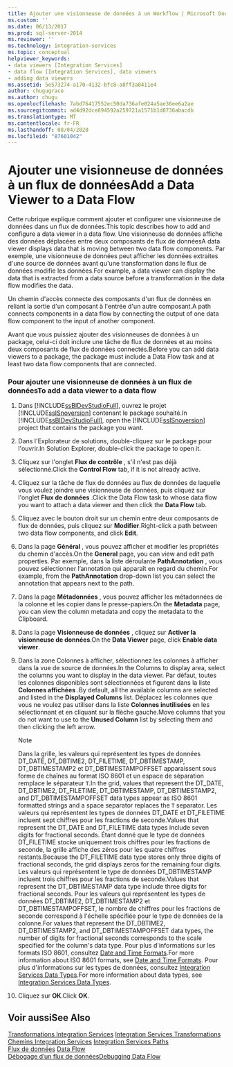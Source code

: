 ```yaml
---
title: Ajouter une visionneuse de données à un Workflow | Microsoft Docs
ms.custom: ''
ms.date: 06/13/2017
ms.prod: sql-server-2014
ms.reviewer: ''
ms.technology: integration-services
ms.topic: conceptual
helpviewer_keywords:
- data viewers [Integration Services]
- data flow [Integration Services], data viewers
- adding data viewers
ms.assetid: 5e573274-a170-4132-bfc8-a8ff3a8411e4
author: chugugrace
ms.author: chugu
ms.openlocfilehash: 7abd76417552ec50da736afe024a5ae36ee6a2ae
ms.sourcegitcommit: ad4d92dce894592a259721a1571b1d8736abacdb
ms.translationtype: MT
ms.contentlocale: fr-FR
ms.lasthandoff: 08/04/2020
ms.locfileid: "87601042"
---
```

# <a name="add-a-data-viewer-to-a-data-flow"></a><span data-ttu-id="45c4e-102">Ajouter une visionneuse de données à un flux de données</span><span class="sxs-lookup"><span data-stu-id="45c4e-102">Add a Data Viewer to a Data Flow</span></span>
  <span data-ttu-id="45c4e-103">Cette rubrique explique comment ajouter et configurer une visionneuse de données dans un flux de données.</span><span class="sxs-lookup"><span data-stu-id="45c4e-103">This topic describes how to add and configure a data viewer in a data flow.</span></span> <span data-ttu-id="45c4e-104">Une visionneuse de données affiche des données déplacées entre deux composants de flux de données</span><span class="sxs-lookup"><span data-stu-id="45c4e-104">A data viewer displays data that is moving between two data flow components.</span></span> <span data-ttu-id="45c4e-105">Par exemple, une visionneuse de données peut afficher les données extraites d'une source de données avant qu'une transformation dans le flux de données modifie les données.</span><span class="sxs-lookup"><span data-stu-id="45c4e-105">For example, a data viewer can display the data that is extracted from a data source before a transformation in the data flow modifies the data.</span></span>  
  
 <span data-ttu-id="45c4e-106">Un chemin d'accès connecte des composants d'un flux de données en reliant la sortie d'un composant à l'entrée d'un autre composant.</span><span class="sxs-lookup"><span data-stu-id="45c4e-106">A path connects components in a data flow by connecting the output of one data flow component to the input of another component.</span></span>  
  
 <span data-ttu-id="45c4e-107">Avant que vous puissiez ajouter des visionneuses de données à un package, celui-ci doit inclure une tâche de flux de données et au moins deux composants de flux de données connectés.</span><span class="sxs-lookup"><span data-stu-id="45c4e-107">Before you can add data viewers to a package, the package must include a Data Flow task and at least two data flow components that are connected.</span></span>  
  
### <a name="to-add-a-data-viewer-to-a-data-flow"></a><span data-ttu-id="45c4e-108">Pour ajouter une visionneuse de données à un flux de données</span><span class="sxs-lookup"><span data-stu-id="45c4e-108">To add a data viewer to a data flow</span></span>  
  
1.  <span data-ttu-id="45c4e-109">Dans [!INCLUDE[ssBIDevStudioFull](../includes/ssbidevstudiofull-md.md)], ouvrez le projet [!INCLUDE[ssISnoversion](../includes/ssisnoversion-md.md)] contenant le package souhaité.</span><span class="sxs-lookup"><span data-stu-id="45c4e-109">In [!INCLUDE[ssBIDevStudioFull](../includes/ssbidevstudiofull-md.md)], open the [!INCLUDE[ssISnoversion](../includes/ssisnoversion-md.md)] project that contains the package you want.</span></span>  
  
2.  <span data-ttu-id="45c4e-110">Dans l'Explorateur de solutions, double-cliquez sur le package pour l'ouvrir.</span><span class="sxs-lookup"><span data-stu-id="45c4e-110">In Solution Explorer, double-click the package to open it.</span></span>  
  
3.  <span data-ttu-id="45c4e-111">Cliquez sur l'onglet **Flux de contrôle** , s'il n'est pas déjà sélectionné.</span><span class="sxs-lookup"><span data-stu-id="45c4e-111">Click the **Control Flow** tab, if it is not already active.</span></span>  
  
4.  <span data-ttu-id="45c4e-112">Cliquez sur la tâche de flux de données au flux de données de laquelle vous voulez joindre une visionneuse de données, puis cliquez sur l'onglet **Flux de données** .</span><span class="sxs-lookup"><span data-stu-id="45c4e-112">Click the Data Flow task to whose data flow you want to attach a data viewer and then click the **Data Flow** tab.</span></span>  
  
5.  <span data-ttu-id="45c4e-113">Cliquez avec le bouton droit sur un chemin entre deux composants de flux de données, puis cliquez sur **Modifier**.</span><span class="sxs-lookup"><span data-stu-id="45c4e-113">Right-click a path between two data flow components, and click **Edit**.</span></span>  
  
6.  <span data-ttu-id="45c4e-114">Dans la page **Général** , vous pouvez afficher et modifier les propriétés du chemin d'accès.</span><span class="sxs-lookup"><span data-stu-id="45c4e-114">On the **General** page, you can view and edit path properties.</span></span> <span data-ttu-id="45c4e-115">Par exemple, dans la liste déroulante **PathAnnotation** , vous pouvez sélectionner l’annotation qui apparaît en regard du chemin.</span><span class="sxs-lookup"><span data-stu-id="45c4e-115">For example, from the **PathAnnotation** drop-down list you can select the annotation that appears next to the path.</span></span>  
  
7.  <span data-ttu-id="45c4e-116">Dans la page **Métadonnées** , vous pouvez afficher les métadonnées de la colonne et les copier dans le presse-papiers.</span><span class="sxs-lookup"><span data-stu-id="45c4e-116">On the **Metadata** page, you can view the column metadata and copy the metadata to the Clipboard.</span></span>  
  
8.  <span data-ttu-id="45c4e-117">Dans la page **Visionneuse de données** , cliquez sur **Activer la visionneuse de données**.</span><span class="sxs-lookup"><span data-stu-id="45c4e-117">On the **Data Viewer** page, click **Enable data viewer**.</span></span>  
  
9. <span data-ttu-id="45c4e-118">Dans la zone Colonnes à afficher, sélectionnez les colonnes à afficher dans la vue de source de données.</span><span class="sxs-lookup"><span data-stu-id="45c4e-118">In the Columns to display area, select the columns you want to display in the data viewer.</span></span> <span data-ttu-id="45c4e-119">Par défaut, toutes les colonnes disponibles sont sélectionnées et figurent dans la liste **Colonnes affichées** .</span><span class="sxs-lookup"><span data-stu-id="45c4e-119">By default, all the available columns are selected and listed in the **Displayed Columns** list.</span></span> <span data-ttu-id="45c4e-120">Déplacez les colonnes que vous ne voulez pas utiliser dans la liste **Colonnes inutilisées** en les sélectionnant et en cliquant sur la flèche gauche.</span><span class="sxs-lookup"><span data-stu-id="45c4e-120">Move columns that you do not want to use to the **Unused Column** list by selecting them and then clicking the left arrow.</span></span>  
  
    > [!NOTE]  
    >  <span data-ttu-id="45c4e-121">Dans la grille, les valeurs qui représentent les types de données DT_DATE, DT_DBTIME2, DT_FILETIME, DT_DBTIMESTAMP, DT_DBTIMESTAMP2 et DT_DBTIMESTAMPOFFSET apparaissent sous forme de chaînes au format ISO 8601 et un espace de séparation remplace le séparateur `T`.</span><span class="sxs-lookup"><span data-stu-id="45c4e-121">In the grid, values that represent the DT_DATE, DT_DBTIME2, DT_FILETIME, DT_DBTIMESTAMP, DT_DBTIMESTAMP2, and DT_DBTIMESTAMPOFFSET data types appear as ISO 8601 formatted strings and a space separator replaces the `T` separator.</span></span> <span data-ttu-id="45c4e-122">Les valeurs qui représentent les types de données DT_DATE et DT_FILETIME incluent sept chiffres pour les fractions de seconde.</span><span class="sxs-lookup"><span data-stu-id="45c4e-122">Values that represent the DT_DATE and DT_FILETIME data types include seven digits for fractional seconds.</span></span> <span data-ttu-id="45c4e-123">Étant donné que le type de données DT_FILETIME stocke uniquement trois chiffres pour les fractions de seconde, la grille affiche des zéros pour les quatre chiffres restants.</span><span class="sxs-lookup"><span data-stu-id="45c4e-123">Because the DT_FILETIME data type stores only three digits of fractional seconds, the grid displays zeros for the remaining four digits.</span></span> <span data-ttu-id="45c4e-124">Les valeurs qui représentent le type de données DT_DBTIMESTAMP incluent trois chiffres pour les fractions de seconde.</span><span class="sxs-lookup"><span data-stu-id="45c4e-124">Values that represent the DT_DBTIMESTAMP data type include three digits for fractional seconds.</span></span> <span data-ttu-id="45c4e-125">Pour les valeurs qui représentent les types de données DT_DBTIME2, DT_DBTIMESTAMP2 et DT_DBTIMESTAMPOFFSET, le nombre de chiffres pour les fractions de seconde correspond à l'échelle spécifiée pour le type de données de la colonne.</span><span class="sxs-lookup"><span data-stu-id="45c4e-125">For values that represent the DT_DBTIME2, DT_DBTIMESTAMP2, and DT_DBTIMESTAMPOFFSET data types, the number of digits for fractional seconds corresponds to the scale specified for the column's data type.</span></span> <span data-ttu-id="45c4e-126">Pour plus d'informations sur les formats ISO 8601, consultez [Date and Time Formats](../../2014/integration-services/date-and-time-formats.md).</span><span class="sxs-lookup"><span data-stu-id="45c4e-126">For more information about ISO 8601 formats, see [Date and Time Formats](../../2014/integration-services/date-and-time-formats.md).</span></span> <span data-ttu-id="45c4e-127">Pour plus d'informations sur les types de données, consultez [Integration Services Data Types](data-flow/integration-services-data-types.md).</span><span class="sxs-lookup"><span data-stu-id="45c4e-127">For more information about data types, see [Integration Services Data Types](data-flow/integration-services-data-types.md).</span></span>  
  
10. <span data-ttu-id="45c4e-128">Cliquez sur **OK**.</span><span class="sxs-lookup"><span data-stu-id="45c4e-128">Click **OK**.</span></span>  
  
## <a name="see-also"></a><span data-ttu-id="45c4e-129">Voir aussi</span><span class="sxs-lookup"><span data-stu-id="45c4e-129">See Also</span></span>  
 <span data-ttu-id="45c4e-130">[Transformations Integration Services](data-flow/transformations/integration-services-transformations.md) </span><span class="sxs-lookup"><span data-stu-id="45c4e-130">[Integration Services Transformations](data-flow/transformations/integration-services-transformations.md) </span></span>  
 <span data-ttu-id="45c4e-131">[Chemins Integration Services](data-flow/integration-services-paths.md) </span><span class="sxs-lookup"><span data-stu-id="45c4e-131">[Integration Services Paths](data-flow/integration-services-paths.md) </span></span>  
 <span data-ttu-id="45c4e-132">[Flux de données](data-flow/data-flow.md) </span><span class="sxs-lookup"><span data-stu-id="45c4e-132">[Data Flow](data-flow/data-flow.md) </span></span>  
 [<span data-ttu-id="45c4e-133">Débogage d’un flux de données</span><span class="sxs-lookup"><span data-stu-id="45c4e-133">Debugging Data Flow</span></span>](troubleshooting/debugging-data-flow.md)  
  
  
